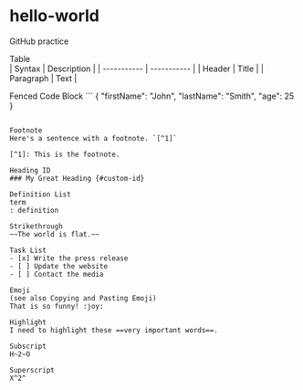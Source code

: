 # hello-world
GitHub practice

Table	
| Syntax | Description |
| ----------- | ----------- |
| Header | Title |
| Paragraph | Text |

Fenced Code Block	```
{
  "firstName": "John",
  "lastName": "Smith",
  "age": 25
}
```

Footnote
Here's a sentence with a footnote. `[^1]`

[^1]: This is the footnote.

Heading ID
### My Great Heading {#custom-id}

Definition List
term
: definition

Strikethrough
~~The world is flat.~~

Task List
- [x] Write the press release
- [ ] Update the website
- [ ] Contact the media

Emoji
(see also Copying and Pasting Emoji)
That is so funny! :joy:

Highlight
I need to highlight these ==very important words==.

Subscript
H~2~O

Superscript
X^2^
